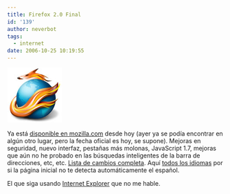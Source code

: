 ```yaml
---
title: Firefox 2.0 Final
id: '139'
author: neverbot
tags:
  - internet
date: 2006-10-25 10:19:55
---
```


![Firefox](./firefox-20-final/firefox.jpg "Firefox")

Ya está [disponible en mozilla.com](http://www.mozilla.com/en-US/firefox/) desde hoy (ayer ya se podía encontrar en algún otro lugar, pero la fecha oficial es hoy, se supone). Mejoras en seguridad, nuevo interfaz, pestañas más molonas, JavaScript 1.7, mejoras que aún no he probado en las búsquedas inteligentes de la barra de direcciones, etc, etc. [Lista de cambios completa](http://en-us.www.mozilla.com/en-US/firefox/2.0/releasenotes/). Aquí [todos los idiomas](http://www.mozilla.com/en-US/firefox/all) por si la página inicial no te detecta automáticamente el español.

El que siga usando [Internet Explorer](http://www.ie7.com/) que no me hable.
